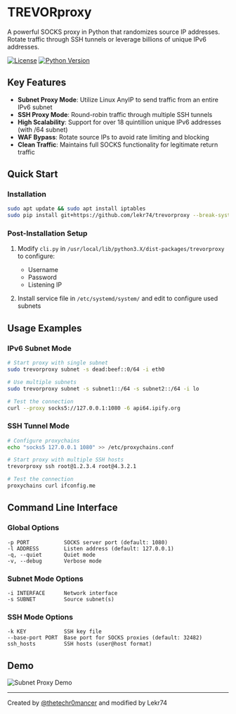 # TREVORproxy

A powerful SOCKS proxy in Python that randomizes source IP addresses. Rotate traffic through SSH tunnels or leverage billions of unique IPv6 addresses.

[![License](https://img.shields.io/badge/license-GPLv3-blue.svg)](https://raw.githubusercontent.com/blacklanternsecurity/nmappalyzer/master/LICENSE)
[![Python Version](https://img.shields.io/badge/python-3.6+-blue)](https://www.python.org)

## Key Features

- **Subnet Proxy Mode**: Utilize Linux AnyIP to send traffic from an entire IPv6 subnet
- **SSH Proxy Mode**: Round-robin traffic through multiple SSH tunnels
- **High Scalability**: Support for over 18 quintillion unique IPv6 addresses (with /64 subnet)
- **WAF Bypass**: Rotate source IPs to avoid rate limiting and blocking
- **Clean Traffic**: Maintains full SOCKS functionality for legitimate return traffic

## Quick Start

### Installation

```bash
sudo apt update && sudo apt install iptables
sudo pip install git+https://github.com/lekr74/trevorproxy --break-system-packages
```

### Post-Installation Setup

1. Modify `cli.py` in `/usr/local/lib/python3.X/dist-packages/trevorproxy` to configure:
   - Username
   - Password
   - Listening IP

2. Install service file in `/etc/systemd/system/` and edit to configure used subnets

## Usage Examples

### IPv6 Subnet Mode

```bash
# Start proxy with single subnet
sudo trevorproxy subnet -s dead:beef::0/64 -i eth0

# Use multiple subnets
sudo trevorproxy subnet -s subnet1::/64 -s subnet2::/64 -i lo

# Test the connection
curl --proxy socks5://127.0.0.1:1080 -6 api64.ipify.org
```

### SSH Tunnel Mode

```bash
# Configure proxychains
echo "socks5 127.0.0.1 1080" >> /etc/proxychains.conf

# Start proxy with multiple SSH hosts
trevorproxy ssh root@1.2.3.4 root@4.3.2.1

# Test the connection
proxychains curl ifconfig.me
```

## Command Line Interface

### Global Options
```
-p PORT           SOCKS server port (default: 1080)
-l ADDRESS        Listen address (default: 127.0.0.1)
-q, --quiet       Quiet mode
-v, --debug       Verbose mode
```

### Subnet Mode Options
```
-i INTERFACE      Network interface
-s SUBNET         Source subnet(s)
```

### SSH Mode Options
```
-k KEY            SSH key file
--base-port PORT  Base port for SOCKS proxies (default: 32482)
ssh_hosts         SSH hosts (user@host format)
```

## Demo

![Subnet Proxy Demo](https://user-images.githubusercontent.com/20261699/142468206-4e9a46db-b18b-4969-8934-19d1f3837300.gif)

---

Created by [@thetechr0mancer](https://twitter.com/thetechr0mancer) and modified by Lekr74

